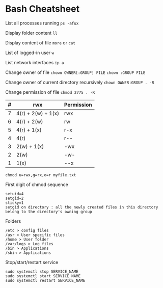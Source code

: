# Bash Cheatsheet

List all processes running
```ps -afux```

Display folder content
```ll```

Display content of file
```more``` or ```cat```

List of logged-in user
```w```

List network interfaces
```ip a```

Change owner of file
```chown OWNER[:GROUP] FILE```
```chown :GROUP FILE```


Change owner of current directory recursively
```chown OWNER:GROUP . -R```

Change permission of file
```chmod 2775 . -R```

| #   | rwx                | Permission |
| --- | ------------------ | ---------- |
| 7	  | 4(r) + 2(w) + 1(x) | rwx        |
| 6	  | 4(r) + 2(w)        | rw         |
| 5	  | 4(r) + 1(x)        | r-x        |
| 4	  | 4(r)	           | r--        |
| 3   | 2(w) + 1(x)        | -wx        |
| 2   | 2(w)               | -w-        |
| 1   | 1(x)               | --x        |

```chmod u=rwx,g=rx,o=r myfile.txt```

First digit of chmod sequence 
```
setuid=4
setgid=2
sticky=1
setgid on directory : all the newly created files in this directory belong to the directory's owning group 
```

Folders
``` 
/etc > config files
/usr > User specific files
/home > User folder
/var/logs > Log files
/bin > Applications
/sbin > Applications 
```

Stop/start/restart service
```
sudo systemctl stop SERVICE_NAME
sudo systemctl start SERVICE_NAME
sudo systemctl restart SERVICE_NAME
```